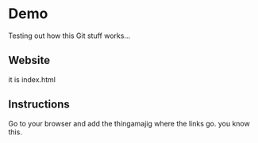 # Demo

Testing out how this Git stuff works...

## Website
it is index.html

## Instructions
Go to your browser and add the thingamajig where the links go. you know this.